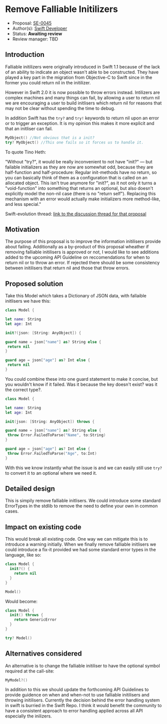 # Remove Falliable Initilizers

* Proposal: [SE-0045](https://github.com/apple/swift-evolution/blob/master/proposals/0045-name.md)
* Author(s): [Swift Developer](https://github.com/jcampbell05)
* Status: **Awaiting review**
* Review manager: TBD

## Introduction

Falliable initilizers were originally introduced in Swift 1.1 because of the lack of an ability to indicate an object wasn't able to be constructed. They have played a key part in the migration from Objective-C to Swift since in the former you could return nil in the initilizer.

However in Swift 2.0 it is now possible to throw errors instead. Intilizers are complex machines and many things can fail, by allowing a user to return nil we are encouraging a user to build initlisers which return nil for reasons that may not be clear without spending the time to debug.

In addition Swift has the `try?` and `try!` keywords to return nil upon an error or to trigger an exception. It is my opinion this makes it more explicit and that an initliser can fail.

```swift
MyObject() //Not obvious that is a init?
try? MyObject() //This one fails so it forces us to handle it.
```

To quote Tino Heth:

"Without "try?", it would be really inconvenient to not have "init?" — but failable initializers as they are now are somewhat odd, because they are half-function and half-procedure:
Regular init-methods have no return, so you can basically think of them as a configuration that is called on an allocated object.
This isn't true anymore for "init?", as it not only it turns a "void-function" into something that returns an optional, but also doesn't explicitly model the non-nil case (there is no "return self").
Replacing this mechanism with an error would actually make initializers more method-like, and less special."

Swift-evolution thread: [link to the discussion thread for that proposal](https://lists.swift.org/pipermail/swift-evolution/Week-of-Mon-20160229/thread.html#11631)

## Motivation

The purpose of this proposal is to improve the information initilisers provide about failing. Additionally as a by-product of this proposal wheather if removing falliable initilisers is approved or not, I would like to see additions added to the upcoming API Guideline on reccomendations for when to return nil or to throw an error. If rejected there should be some consistency between initilisers that return nil and those that throw errors.

## Proposed solution

Take this Model which takes a Dictionary of JSON data, with fallaible initlisers we have this:

```swift
class Model {

let name: String
let age: Int

init?(json: [String: AnyObject]) {

guard name = json["name"] as? String else {
 return nil
}

guard age = json["age"] as? Int else {
 return nil
}
```

You could combine these into one guard statement to make it concise, but you wouldn't know if it failed. Was it because the key doesn't exist? was it the correct type?.


```swift
class Model {

let name: String
let age: Int

init(json: [String: AnyObject]) throws {

guard name = json["name"] as? String else {
 throw Error.FailedToParse("Name", to:String)
}

guard age = json["age"] as? Int else {
 throw Error.FailedToParse("Age", to:Int)
}
```

With this we know instantly what the issue is and we can easily still use `try?` to convert it to an optional where we need it.

## Detailed design

This is simpily remove falliable initlisers. We could introduce some standard ErrorTypes in the stdlib to remove the need to define your own in common cases.

## Impact on existing code

This would break all existing code. One way we can mitigate this is to introduce a warning initially. When we finally remove falliable initlisers we could introduce a fix-it provided we had some standard error types in the language, like so:

```swift
class Model {
  init?() {
    return nil
  }
}

Model()
```

Would become:

```swift
class Model {
  init() throws {
    return GenericError
  }
}

try? Model()
```

## Alternatives considered

An alternative is to change the falliable initiliser to have the optional symbol required at the call-site:

```swift
MyModel?()
```

In addition to this we should update the forthcoming API Guidelines to provide guidence on when and when-not to use falliable initilisers and throwing initilisers. Currently the decision behind the error handling system in swift is burried in the Swift Repo. I think it would benefit the community to have a consistent approach to error handling applied across all API especially the inilizers.

